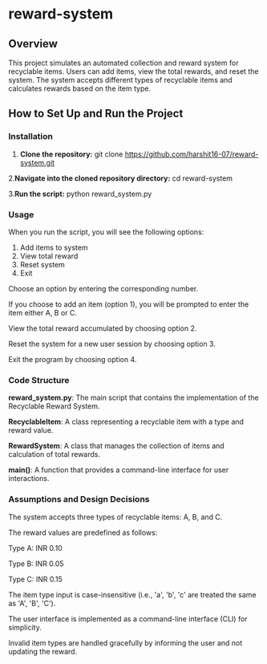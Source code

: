 # reward-system
## Overview
This project simulates an automated collection and reward system for recyclable items. Users can add items, view the total rewards, and reset the system. The system accepts different types of recyclable items and calculates rewards based on the item type.

## How to Set Up and Run the Project
### Installation
1. **Clone the repository:**
   git clone https://github.com/harshit16-07/reward-system.git

 2.**Navigate into the cloned repository directory:**
    cd reward-system
    
3.**Run the script:**
    python reward_system.py
    
### Usage

When you run the script, you will see the following options:
1. Add items to system
2. View total reward
3. Reset system
4. Exit

Choose an option by entering the corresponding number.

If you choose to add an item (option 1), you will be prompted to enter the item either A, B or C.

View the total reward accumulated by choosing option 2.

Reset the system for a new user session by choosing option 3.

Exit the program by choosing option 4.

### Code Structure
**reward_system.py**: The main script that contains the implementation of the Recyclable Reward System.

**RecyclableItem**: A class representing a recyclable item with a type and reward value.

**RewardSystem**: A class that manages the collection of items and calculation of total rewards.

**main()**: A function that provides a command-line interface for user interactions.

### Assumptions and Design Decisions
The system accepts three types of recyclable items: A, B, and C.

The reward values are predefined as follows:

Type A: INR 0.10

Type B: INR 0.05

Type C: INR 0.15

The item type input is case-insensitive (i.e., 'a', 'b', 'c' are treated the same as 'A', 'B', 'C').

The user interface is implemented as a command-line interface (CLI) for simplicity.

Invalid item types are handled gracefully by informing the user and not updating the reward.
   
